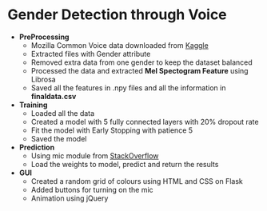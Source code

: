 # Gender Detection through Voice
- **PreProcessing**
  - Mozilla Common Voice data downloaded from [Kaggle](https://www.kaggle.com/mozillaorg/common-voice)
  - Extracted files with Gender attribute
  - Removed extra data from one gender to keep the dataset balanced
  - Processed the data and extracted **Mel Spectogram Feature** using Librosa
  - Saved all the features in .npy files and all the information in **finaldata.csv**
- **Training**
  - Loaded all the data
  - Created a model with 5 fully connected layers with 20% dropout rate
  - Fit the model with Early Stopping with patience 5
  - Saved the model 
- **Prediction**
  - Using mic module from [StackOverflow](https://stackoverflow.com/a/6743593/15324584)
  - Load the weights to model, predict and return the results
- **GUI**
  - Created a random grid of colours using HTML and CSS on Flask
  - Added buttons for turning on the mic
  - Animation using jQuery
